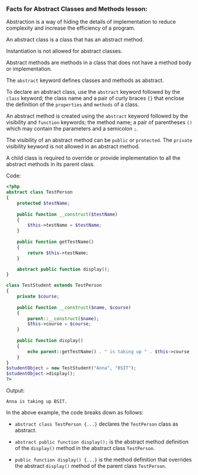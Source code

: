 ### Facts for Abstract Classes and Methods lesson:

Abstraction is a way of hiding the details of implementation to reduce complexity and increase the efficiency of a program.

An abstract class is a class that has an abstract method. 

Instantiation is not allowed for abstract classes.

Abstract methods are methods in a class that does not have a method body or implementation.

The `abstract` keyword defines classes and methods as abstract.

To declare an abstract class, use the `abstract` keyword followed by the `class` keyword; the class name and a pair of curly braces `{}` that enclose the definition of the `properties` and `methods` of a class.

An abstract method is created using the `abstract` keyword followed by the visibility and `function` keywords; the method name; a pair of parentheses `()` which may contain the parameters and a semicolon `;`.

The visibility of an abstract method can be `public` or `protected`. The `private` visibility keyword is not allowed in an abstract method.

A child class is required to override or provide implementation to all the abstract methods in its parent class.

Code:

```php
<?php
abstract class TestPerson 
{
    protected $testName;
    
    public function __construct($testName)
    {
        $this->testName = $testName;
    }
	
    public function getTestName()
    {
        return $this->testName;
    }

    abstract public function display();
}

class TestStudent extends TestPerson
{
    private $course;
	
    public function __construct($name, $course)
    {
        parent::__construct($name);
        $this->course = $course;
    }
	
    public function display()
    {
        echo parent::getTestName() . " is taking up " . $this->course . ".";
    }
}
$studentObject = new TestStudent("Anna", "BSIT");
$studentObject->display();
?>
```

Output:

```
Anna is taking up BSIT.
```

In the above example, the code breaks down as follows:

 - `abstract class TestPerson {...}` declares the `TestPerson` class as abstract.

 - `abstract public function display();` is the abstract method definition of the `display()` method in the abstract class `TestPerson`.

 - `public function display() {...}` is the method definition that overrides the abstract `display()` method of the parent class `TestPerson`.
